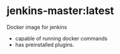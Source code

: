# jenkins-master:latest

Docker image for jenkins
- capable of running docker commands
- has preinstalled plugins.
